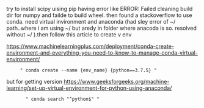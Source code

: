 try to install scipy uising pip having error like ERROR: Failed cleaning build dir for numpy and failde to build wheel.
then found a stackoverflow to use conda. need virtual invironment and anaconda (had sley error of ~/ path..where i am 
using ~/ but aredy in folder where anacoda is so. resolved  without ~/ ).then follow this article to create v env

https://www.machinelearningplus.com/deployment/conda-create-environment-and-everything-you-need-to-know-to-manage-conda-virtual-environment/

         " conda create --name {env_name} {python==3.7.5} "

  but for getting version
  https://www.geeksforgeeks.org/machine-learning/set-up-virtual-environment-for-python-using-anaconda/
           
           " conda search "^python$" "
